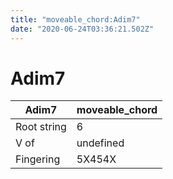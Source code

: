 ```yaml
---
title: "moveable_chord:Adim7"
date: "2020-06-24T03:36:21.502Z"
---
```


# Adim7
Adim7 | moveable_chord
--- | ---
Root string | 6
V of | undefined
Fingering | 5X454X
